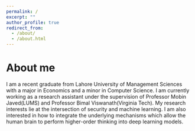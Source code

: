 ```yaml
---
permalink: /
excerpt: ""
author_profile: true
redirect_from: 
  - /about/
  - /about.html
---
```

<h1>About me</h1>
I am a recent graduate from Lahore University of Management Sciences with a major in Economics and a minor in Computer Science. I am currently working as a research assistant under the supervision of Professor Mobin Javed(LUMS) and Professor Bimal Viswanath(Virginia Tech). My research interests lie at the intersection of security and machine learning. I am also interested in how to integrate the underlying mechanisms which allow the human brain to perform higher-order thinking into deep learning models.


